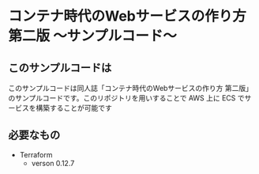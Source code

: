 # コンテナ時代のWebサービスの作り方 第二版 〜サンプルコード〜

## このサンプルコードは

このサンプルコードは同人誌「コンテナ時代のWebサービスの作り方 第二版」のサンプルコードです。このリポジトリを用いすることで AWS 上に ECS でサービスを構築することが可能です

## 必要なもの

- Terraform
  - verson 0.12.7